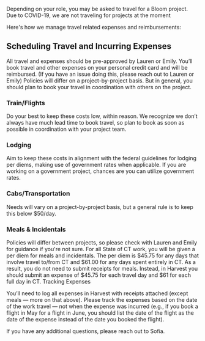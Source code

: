 Depending on your role, you may be asked to travel for a Bloom project.
Due to COVID-19, we are not traveling for projects at the moment

Here's how we manage travel related expenses and reimbursements:

## Scheduling Travel and Incurring Expenses
All travel and expenses should be pre-approved by Lauren or Emily. You’ll book travel and other expenses on your personal credit card and will be reimbursed. (If you have an issue doing this, please reach out to Lauren or Emily) Policies will differ on a project-by-project basis. But in general, you should plan to book your travel in coordination with others on the project.

### Train/Flights
Do your best to keep these costs low, within reason. We recognize we don’t always have much lead time to book travel, so plan to book as soon as possible in coordination with your project team.

### Lodging
Aim to keep these costs in alignment with the federal guidelines for lodging per diems, making use of government rates when applicable. If you are working on a government project, chances are you can utilize government rates.

### Cabs/Transportation
Needs will vary on a project-by-project basis, but a general rule is to keep this below $50/day.

### Meals & Incidentals
Policies will differ between projects, so please check with Lauren and Emily for guidance if you're not sure. For all State of CT work, you will be given a per diem for meals and incidentals. The per diem is $45.75 for any days that involve travel to/from CT and $61.00 for any days spent entirely in CT. As a result, you do not need to submit receipts for meals. Instead, in Harvest you should submit an expense of $45.75 for each travel day and $61 for each full day in CT.
Tracking Expenses

You’ll need to log all expenses in Harvest with receipts attached (except meals — more on that above). Please track the expenses based on the date of the work travel — not when the expense was incurred (e.g., if you book a flight in May for a flight in June, you should list the date of the flight as the date of the expense instead of the date you booked the flight).

If you have any additional questions, please reach out to Sofia.
